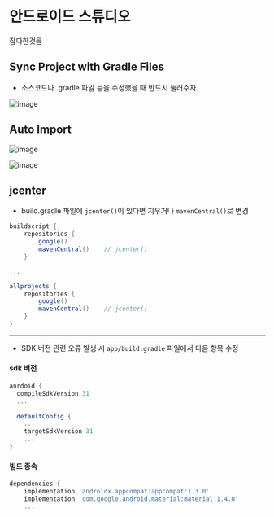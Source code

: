 # 안드로이드 스튜디오

잡다한것들

## Sync Project with Gradle Files

+ 소스코드나 .gradle 파일 등을 수정했을 때 반드시 눌러주자.

![image](https://user-images.githubusercontent.com/95271528/154095574-1165c282-b0d9-47d3-96ed-fa8ba075dc07.png)

## Auto Import

![image](https://user-images.githubusercontent.com/95271528/154095760-1ca61261-d7e1-45e4-80a9-f6320cd6b293.png)

![image](https://user-images.githubusercontent.com/95271528/154096128-c8f0b574-828a-4d04-9811-74493e0c2eec.png)

## jcenter

+ build.gradle 파일에 `jcenter()`이 있다면 지우거나 `mavenCentral()`로 변경

```gradle
buildscript {
    repositories {
        google()
        mavenCentral()    // jcenter()
    }

...

allprojects {
    repositories {
        google()
        mavenCentral()    // jcenter()
    }
}
```

---

+ SDK 버전 관련 오류 발생 시 `app/build.gradle` 파일에서 다음 항목 수정

#### sdk 버전

```gradle
anrdoid {
  compileSdkVersion 31
  ...
  
  defaultConfig {
    ...
    targetSdkVersion 31
    ...
}
```

#### 빌드 종속 

```gradle
dependencies {
    implementation 'androidx.appcompat:appcompat:1.3.0'
    implementation 'com.google.android.material:material:1.4.0'
    ...
```
